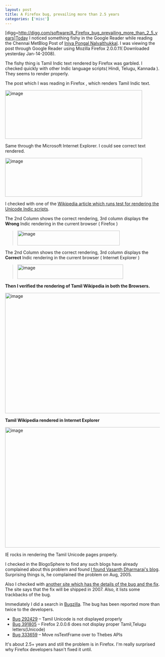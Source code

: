 ```yaml
---
layout: post
title: A Firefox bug, prevailing more than 2.5 years
categories: ['misc']
---
```

[digg=http://digg.com/software/A_Firefox_bug_prevailing_more_than_2_5_years]Today  I noticed something fishy in the Google Reader while reading the Chennai MetBlog Post of <a href="http://chennai.metblogs.com/archives/2008/01/post_24.phtml">Iniya Pongal Nalvalthukkal</a>. I was viewing the post through Google Reader using Mozilla Firefox 2.0.0.11( Downloaded yesterday Jan-14-2008).

The fishy thing is Tamil Indic text rendered by Firefox was garbled. I checked quickly with other Indic language scripts( Hindi, Telugu, Kannada ). They seems to render properly.

The post which I was reading in Firefox , which renders Tamil Indic text.

<a href="../images/2008/01/image39.png"><img src="../images/2008/01/image-thumb26.png" style="border-width:0;" alt="image" height="158" width="446" /></a>

Same through the Microsoft Internet Explorer. I could see correct text rendered.

<a href="../images/2008/01/image40.png"><img src="../images/2008/01/image-thumb27.png" style="border-width:0;" alt="image" height="126" width="446" /></a>

I checked with one of the <a href="http://en.wikipedia.org/wiki/Wikipedia:Enabling_complex_text_support_for_Indic_scripts">Wikipedia article which runs test for rendering the Unicode Indic scripts</a>.

The 2nd Column shows the correct rendering, 3rd column displays the <b>Wrong</b> Indic rendering in the current browser ( Firefox )
<blockquote><a href="../images/2008/01/image42.png"><img src="../images/2008/01/image-thumb28.png" style="border-width:0;" alt="image" height="48" width="333" /></a></blockquote>
The 2nd Column shows the correct rendering, 3rd column displays the <b>Correct</b> Indic rendering in the current browser ( Internet Explorer )
<blockquote><a href="../images/2008/01/image43.png"><img src="../images/2008/01/image-thumb29.png" style="border-width:0;" alt="image" height="47" width="344" /></a></blockquote>
<b>Then I verified the rendering of Tamil Wikipedia in both the Browsers.</b>

<a href="../images/2008/01/image44.png"><img src="../images/2008/01/image-thumb30.png" style="border-width:0;" alt="image" height="391" width="519" /></a>

<b>Tamil Wikipedia rendered in Internet Explorer</b>

<a href="../images/2008/01/image45.png"><img src="../images/2008/01/image-thumb31.png" style="border-width:0;" alt="image" height="391" width="519" /></a>

IE rocks in rendering the Tamil Unicode pages properly.

I checked in the BlogoSphere to find any such blogs have already complained about this problem and found <a href="http://www.vasanth.in/2005/08/24/FirefoxMessesUpTamil.aspx">I found Vasanth Dharmaraj's  blog</a>. Surprising things is, he complained the problem on Aug, 2005.

Also I checked with <a href="http://blacksapphire.com/firefox-rtl/">another site which has the details of the bug and the fix</a>. The site says that the fix will be shipped in 2007. Also, it lists some trackbacks of the bug.

Immediately I did a search in <a href="https://bugzilla.mozilla.org">Bugzilla</a>. The bug has been reported more than twice to the developers.
<ul>
	<li><a href="https://bugzilla.mozilla.org/show_bug.cgi?id=292429">Bug 292429</a> – Tamil Unicode is not displayed properly</li>
	<li><a href="https://bugzilla.mozilla.org/show_bug.cgi?id=391805">Bug 391805</a> – Firefox 2.0.0.6 does not display proper Tamil,Telugu letters(Unicode)</li>
	<li><a href="https://bugzilla.mozilla.org/show_bug.cgi?id=333659">Bug 333659</a> – Move nsTextFrame over to Thebes APIs</li>
</ul>
It's about 2.5+ years and still the problem is in Firefox. I'm really surprised why Firefox developers hasn't fixed it until.
